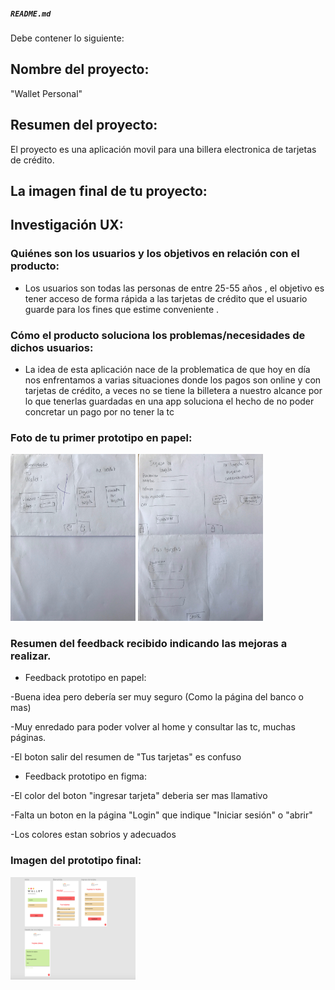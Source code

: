 ##### `README.md`

Debe contener lo siguiente:

## Nombre del proyecto: 
 "Wallet Personal"
## Resumen del  proyecto:
El proyecto es una aplicación movil para una billera electronica de tarjetas de crédito.
## La imagen final de tu proyecto:
## Investigación UX:

### Quiénes son los usuarios y los objetivos en relación con el producto:
* Los usuarios son todas las personas de entre 25-55 años , el objetivo es tener acceso de forma rápida a las tarjetas de crédito que el usuario guarde para los fines que estime conveniente .

### Cómo el producto soluciona los problemas/necesidades de dichos usuarios:
* La idea de esta aplicación nace de la problematica de que hoy en día nos enfrentamos a varias situaciones donde los pagos son online y con tarjetas de crédito, a veces no se tiene la billetera a nuestro alcance por lo que tenerlas guardadas en una app soluciona el hecho de no poder concretar un pago por no tener la tc
### Foto de tu primer prototipo en papel:
<img src="imagenes_prototipo/Prototipo_papel1.jpg" alt="Prototipo en papel" width="200"/>
<img src="imagenes_prototipo/Prototipo_papel2.jpg" alt="Prototipo en papel" width="200"/>

### Resumen del feedback recibido indicando las mejoras a realizar.
* Feedback  prototipo en papel:

-Buena idea pero debería ser muy seguro (Como la página del banco o mas)

-Muy enredado para poder volver al home y consultar las tc, muchas páginas.

-El boton salir del resumen de "Tus tarjetas" es confuso
* Feedback prototipo en figma:

-El color del boton "ingresar tarjeta" deberia ser mas llamativo 

-Falta un boton en la página "Login" que indique "Iniciar sesión" o "abrir"

-Los colores estan sobrios y adecuados

### Imagen del prototipo final:

<img src="imagenes_prototipo/Prototipo_final.png" alt="Prototipo final" width="200"/>
  
